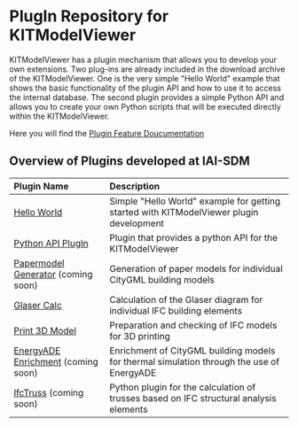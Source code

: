 # PlugIn Repository for KITModelViewer
KITModelViewer has a plugin mechanism that allows you to develop your own extensions.
Two plug-ins are already included in the download archive of the KITModelViewer. One is the very simple "Hello World" example that shows the basic functionality of the plugin API and how to use it to access the internal database. The second plugin provides a simple Python API and allows you to create your own Python scripts that will be executed directly within the KITModelViewer.

Here you will find the [Plugin Feature Doucumentation](Plugin_Features.md)

## Overview of Plugins developed at IAI-SDM

| Plugin Name          | Description                                |
| :---                 | :---                                       |
| [Hello World](https://github.com/KIT-IAI/SDM_Plugin_HelloWorld) | Simple "Hello World" example for getting started with KITModelViewer plugin development |
| [Python API PlugIn](https://github.com/KIT-IAI/SDM_Plugin_Python)| Plugin that provides a python API for the KITModelViewer |
| [Papermodel Generator](https://github.com/KIT-IAI/SDM_Plugin_Papermodel) (coming soon)| Generation of paper models for individual CityGML building models   |
| [Glaser Calc](https://github.com/KIT-IAI/SDM_Plugin_GlaserCalc) | Calculation of the Glaser diagram for individual IFC building elements |
| [Print 3D Model](https://github.com/KIT-IAI/SDM_Plugin_Print3DModel)| Preparation and checking of IFC models for 3D printing |
| [EnergyADE Enrichment](https://github.com/KIT-IAI/SDM_Plugin_EnergyADE_Enrichment) (coming soon)| Enrichment of CityGML building models for thermal simulation through the use of EnergyADE |
| [IfcTruss](https://github.com/KIT-IAI/SDM_Plugin_IfcTruss) (coming soon)| Python plugin for the calculation of trusses based on IFC structural analysis elements |
